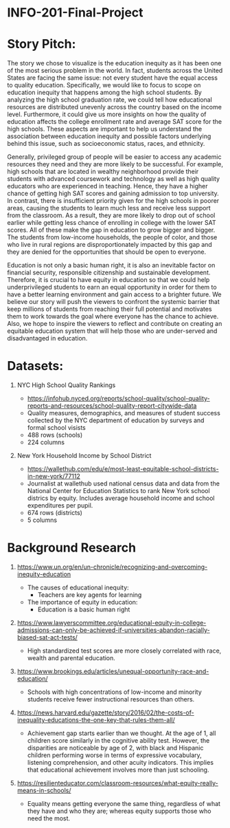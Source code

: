 # INFO-201-Final-Project

# Story Pitch:

The story we chose to visualize is the education inequity as it has been one of the most serious problem in the world. In fact, students across the United States are facing the same issue: not every student have the equal access to quality education. Specifically, we would like to focus to scope on education inequity that happens among the high school students. By analyzing the high school graduation rate, we could tell how educational resources are distributed unevenly across the country based on the income level. Furthermore, it could give us more insights on how the quality of education affects the college enrollment rate and average SAT score for the high schools. These aspects are important to help us understand the association between education inequity and possible factors underlying behind this issue, such as socioeconomic status, races, and ethnicity. 

Generally, privileged group of people will be easier to access any academic resources they need and they are more likely to be successful. For example, high schools that are located in wealthy neighborhood provide their students with advanced coursework and technology as well as high quality educators who are experienced in teaching. Hence, they have a higher chance of getting high SAT scores and gaining admission to top university. In contrast, there is insufficient priority given for the high schools in poorer areas, causing the students to learn much less and receive less support from the classroom. As a result, they are more likely to drop out of school earlier while getting less chance of enrolling in college with the lower SAT scores. All of these make the gap in education to grow bigger and bigger. The students from low-income households, the people of color, and those who live in rural regions are disproportionately impacted by this gap and they are denied for the opportunities that should be open to everyone.

Education is not only a basic human right, it is also an inevitable factor on financial security, responsible citizenship and sustainable development. Therefore, it is crucial to have equity in education so that we could help underprivileged students to earn an equal opportunity in order for them to have a better learning environment and gain access to a brighter future. We believe our story will push the viewers to confront the systemic barrier that keep millions of students from reaching their full potential and motivates them to work towards the goal where everyone has the chance to achieve. Also, we hope to inspire the viewers to reflect and contribute on creating an equitable education system that will help those who are under-served and disadvantaged in education. 

# Datasets:

1. NYC High School Quality Rankings
      * https://infohub.nyced.org/reports/school-quality/school-quality-reports-and-resources/school-quality-report-citywide-data
      * Quality measures, demographics, and measures of student success collected by the NYC department of education by surveys and formal school visists
      * 488 rows (schools)
      * 224 columns

2. New York Household Income by School District
      * https://wallethub.com/edu/e/most-least-equitable-school-districts-in-new-york/77112
      * Journalist at wallethub used national census data and data from the National Center for Education Statistics to rank New York school districs by equity. Includes average household income and school expenditures per pupil.
      * 674 rows (districts)
      * 5 columns   
      
# Background Research

1. https://www.un.org/en/un-chronicle/recognizing-and-overcoming-inequity-education
     * The causes of educational inequity: 
          * Teachers are key agents for learning
     * The importance of equity in education:
          * Education is a basic human right
 
 2. https://www.lawyerscommittee.org/educational-equity-in-college-admissions-can-only-be-achieved-if-universities-abandon-racially-biased-sat-act-tests/
     * High standardized test scores are more closely correlated with race, wealth and parental education.
 
 3. https://www.brookings.edu/articles/unequal-opportunity-race-and-education/
     * Schools with high concentrations of low-income and minority students receive fewer instructional resources than others.
 
 4. https://news.harvard.edu/gazette/story/2016/02/the-costs-of-inequality-educations-the-one-key-that-rules-them-all/
     * Achievement gap starts earlier than we thought. At the age of 1, all children score similarly in the cognitive ability test. However, the                 
       disparities are noticeable by age of 2, with black and Hispanic children performing worse in terms of expressive vocabulary, listening
       comprehension, and other acuity indicators. This implies that educational achievement involves more than just schooling.
 
 5. https://resilienteducator.com/classroom-resources/what-equity-really-means-in-schools/
     * Equality means getting everyone the same thing, regardless of what they have and who they are; whereas equity supports those who need the most.

